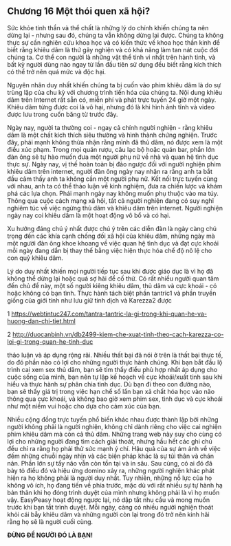 ## Chương 16 Một thói quen xã hội?

Sức khỏe tinh thần và thể chất là những lý do chính khiến chúng ta nên dừng lại - nhưng sau đó, chúng ta vẫn không dừng lại được. Chúng ta không thực sự cần nghiên cứu khoa học và có kiến thức về khoa học thần kinh để biết rằng khiêu dâm là thứ gây nghiện và có khả năng làm tan nát cuộc đời chúng ta. Cơ thể con người là những vật thể tinh vi nhất trên hành tinh, và bất kỳ người dùng nào ngay từ lần đầu tiên sử dụng đều biết rằng kích thích có thể trở nên quá mức và độc hại.

Nguyên nhân duy nhất khiến chúng ta bị cuốn vào phim khiêu dâm là do sự trùng lặp của chu kỳ với chương trình tiến hóa của chúng ta. Nội dung khiêu dâm trên Internet rất sẵn có, miễn phí và phát trực tuyến 24 giờ một ngày. Khiêu dâm từng được coi là vô hại, nhưng đó là khi hình ảnh tĩnh và video được lưu trong cuốn băng từ trước đây.

Ngày nay, người ta thường coi - ngay cả chính người nghiện - rằng khiêu dâm là một chất kích thích siêu thường và hình thành chứng nghiện. Trước đây, phái mạnh không thừa nhận rằng mình đã thủ dâm, nó được xem là một điều xúc phạm. Trong mọi quán rượu, câu lạc bộ hoặc quán bar, phần lớn đàn ông sẽ tự hào muốn đưa một người phụ nữ về nhà và quan hệ tình dục thực sự. Ngày nay, vị thế hoàn toàn bị đảo ngược đối với người nghiện phim khiêu dâm trên internet, người đàn ông ngày nay nhận ra rằng anh ta bắt đầu cảm thấy anh ta không cần một người phụ nữ. Kết nối trực tuyến cùng với nhau, anh ta có thể thảo luận về kinh nghiệm, đưa ra chiến lược và khám phá các lựa chọn. Phái mạnh ngày nay không muốn phụ thuộc vào ma túy. Thông qua cuộc cách mạng xã hội, tất cả người nghiện đang có suy nghĩ nghiêm túc về việc ngừng thủ dâm và khiêu dâm trên internet. Người nghiện ngày nay coi khiêu dâm là một hoạt động vô bổ và có hại.

Xu hướng đáng chú ý nhất được chú ý trên các diễn đàn là ngày càng chú trọng đến các khía cạnh chống đối xã hội của khiêu dâm, những ngày mà một người đàn ông khoe khoang về việc quan hệ tình dục và đạt cực khoái mỗi ngày đang dần bị thay thế bằng việc hiện thực hóa chế độ nô lệ cho con quỷ khiêu dâm.

Lý do duy nhất khiến mọi người tiếp tục sau khi được giáo dục là vì họ đã không thể dừng lại hoặc quá sợ hãi để cố thử. Có rất nhiều người quan tâm đến chủ đề này, một số người kiêng khiêu dâm, thủ dâm và cực khoái - có hoặc không có bạn tình. Thực hành tách biệt phần tantric1 và phần truyền giống của giới tính như lưu giữ tinh dịch và Karezza2 được

1 <https://webtintuc247.com/tantra-tantric-la-gi-trong-khi-quan-he-va-huong-dan-chi-tiet.html>

2 <http://duocanbinh.vn/db2499-kiem-che-xuat-tinh-theo-cach-karezza-co-loi-gi-trong-quan-he-tinh-duc>

thảo luận và áp dụng rộng rãi. Nhiều thất bại đã nói ở trên là thất bại thực tế, do đó phần nào có lợi cho những người thực hành chúng. Khi bạn bắt đầu lộ trình cai xem sex thủ dâm, bạn sẽ tìm thấy điều phù hợp nhất áp dụng cho cuộc sống của mình, bạn nên tự lập kế hoạch về cực khoái/xuất tinh sau khi hiểu và thực hành sự phân chia tình dục. Dù bạn đi theo con đường nào, bạn sẽ thấy giá trị trong việc hạn chế số lần bạn xả chất hóa học vào não thông qua cực khoái, và không bao giờ xem phim sex, tình dục và cực khoái như một niềm vui hoặc cho dựa cho cảm xúc của bạn.

Nhiều cộng đồng trực tuyến phổ biến khác nhau được thành lập bởi những người không phải là người nghiện, không chỉ dành riêng cho việc cai nghiện phim khiêu dâm mà còn cả thủ dâm. Những trang web này suy cho cùng có lợi cho những người đang tìm cách giải thoát, nhưng hầu hết các ghi chú đều chỉ ra rằng họ phải thử sức mạnh ý chí. Hậu quả của sự ám ảnh về việc đếm những chuỗi ngày nhịn và các biện pháp khác là sự tủi thân và chán nản. Phần lớn sự tẩy não vẫn còn tồn tại và in sâu. Sau cùng, có ai đó đã bày tỏ điều đó và hiệu ứng domino xảy ra, những người nghiện khác phát hiện ra họ không phải là người duy nhất. Tuy nhiên, những nỗ lực của họ không vô ích, họ đang tiến về phía trước, mặc dù với rất nhiều sự tự hành hạ bản thân khi họ đóng trình duyệt của mình nhưng không phải là vì họ muốn vậy. EasyPeasy hoạt động ngược lại, nó dập tắt nhu cầu và mong muốn trước khi bạn tắt trình duyệt. Mỗi ngày, càng có nhiều người nghiện thoát khỏi cái bẫy khiêu dâm và những người còn lại trong đó trở nên kinh hãi rằng họ sẽ là người cuối cùng.

**ĐỪNG ĐỂ NGƯỜI ĐÓ LÀ BẠN!**

